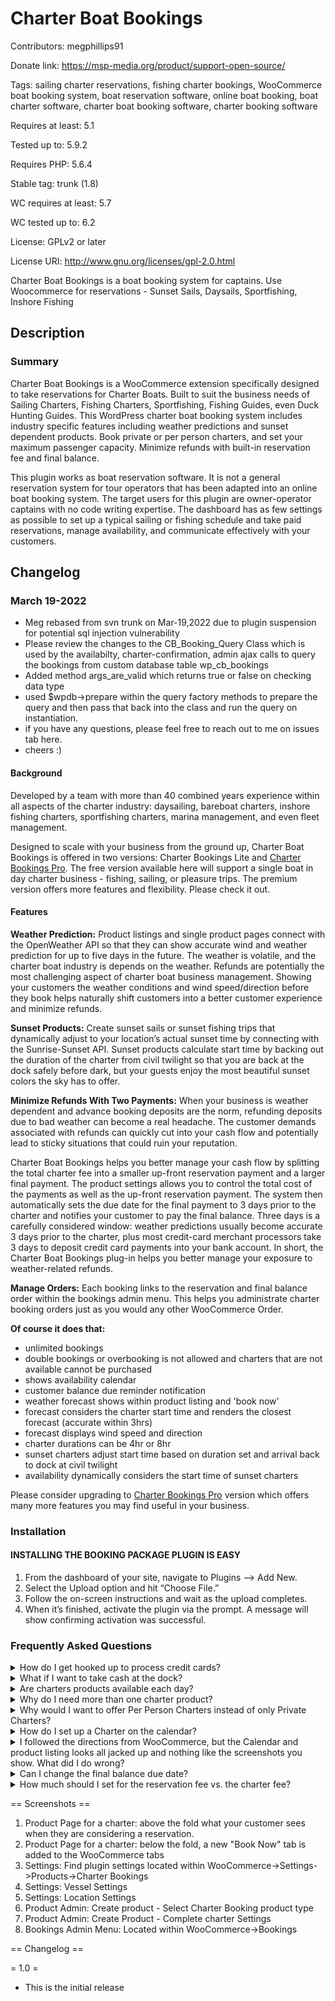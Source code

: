 # Charter Boat Bookings #
Contributors: megphillips91

Donate link: https://msp-media.org/product/support-open-source/

Tags: sailing charter reservations, fishing charter bookings, WooCommerce boat booking system, boat reservation software, online boat booking, boat charter software, charter boat booking software, charter booking software

Requires at least: 5.1

Tested up to: 5.9.2

Requires PHP: 5.6.4

Stable tag: trunk (1.8)

WC requires at least: 5.7

WC tested up to: 6.2

License: GPLv2 or later

License URI: http://www.gnu.org/licenses/gpl-2.0.html


Charter Boat Bookings is a boat booking system for captains. Use Woocommerce for reservations - Sunset Sails, Daysails, Sportfishing, Inshore Fishing

## Description ##

### Summary ###
Charter Boat Bookings is a WooCommerce extension specifically designed to take reservations for Charter Boats. Built to suit the business needs of Sailing Charters, Fishing Charters, Sportfishing, Fishing Guides, even Duck Hunting Guides. This WordPress charter boat booking system includes industry specific features including weather predictions and sunset dependent products. Book private or per person charters, and set your maximum passenger capacity. Minimize refunds with built-in reservation fee and final balance.

This plugin works as boat reservation software. It is not a general reservation system for tour operators that has been adapted into an online boat booking system. The target users for this plugin are owner-operator captains with no code writing expertise. The dashboard has as few settings as possible to set up a typical sailing or fishing schedule and take paid reservations, manage availability, and communicate effectively with your customers.

## Changelog ##
### March 19-2022 ###
- Meg rebased from svn trunk on Mar-19,2022 due to plugin suspension for potential sql injection vulnerability
- Please review the changes to the CB_Booking_Query Class which is used by the availabilty, charter-confirmation, admin ajax calls to query the bookings from custom database table wp_cb_bookings
- Added method args_are_valid which returns true or false on checking data type
- used $wpdb->prepare within the query factory methods to prepare the query and then pass that back into the class and run the query on instantiation.
- if you have any questions, please feel free to reach out to me on issues tab here. 
- cheers :)



#### Background ####
Developed by a team with more than 40 combined years experience within all aspects of the charter industry: daysailing, bareboat charters, inshore fishing charters, sportfishing charters, marina management, and even fleet management.

Designed to scale with your business from the ground up, Charter Boat Bookings is offered in two versions: Charter Bookings Lite and [Charter Bookings Pro](https://msp-media.org/wordpress-plugins/charter-bookings/). The free version available here will support a single boat in day charter business - fishing, sailing, or pleasure trips. The premium version offers more features and flexibility. Please check it out.

#### Features ####
**Weather Prediction:** Product listings and single product pages connect with the OpenWeather API so that they can show accurate wind and weather prediction for up to five days in the future. The weather is volatile, and the charter boat industry is depends on the weather. Refunds are potentially the most challenging aspect of charter boat business management. Showing your customers the weather conditions and wind speed/direction before they book helps naturally shift customers into a better customer experience and minimize refunds.

**Sunset Products:** Create sunset sails or sunset fishing trips that dynamically adjust to your location’s actual sunset time by connecting with the Sunrise-Sunset API. Sunset products calculate start time by backing out the duration of the charter from civil twilight so that you are back at the dock safely before dark, but your guests enjoy the most beautiful sunset colors the sky has to offer.

**Minimize Refunds With Two Payments:** When your business is weather dependent and advance booking deposits are the norm, refunding deposits due to bad weather can become a real headache. The customer demands associated with refunds can quickly cut into your cash flow and potentially lead to sticky situations that could ruin your reputation.

Charter Boat Bookings helps you better manage your cash flow by splitting the total charter fee into a smaller up-front reservation payment and a larger final payment. The product settings allows you to control the total cost of the payments as well as the up-front reservation payment. The system then automatically sets the due date for the final payment to 3 days prior to the charter and notifies your customer to pay the final balance.  Three days is a carefully considered window: weather predictions usually become accurate 3 days prior to the charter, plus most credit-card merchant processors take 3 days to deposit credit card payments into your bank account. In short, the Charter Boat Bookings plug-in helps you better manage your exposure to weather-related refunds.


**Manage Orders:** Each booking links to the reservation and final balance order within the bookings admin menu. This helps you administrate charter booking orders just as you would any other WooCommerce Order.

**Of course it does that:**
* unlimited bookings
* double bookings or overbooking is not allowed and charters that are not available cannot be purchased
* shows availability calendar
* customer balance due reminder notification
* weather forecast shows within product listing and 'book now'
* forecast considers the charter start time and renders the closest forecast (accurate within 3hrs)
* forecast displays wind speed and direction
* charter durations can be 4hr or 8hr
* sunset charters adjust start time based on duration set and arrival back to dock at civil twilight
* availability dynamically considers the start time of sunset charters

Please consider upgrading to [Charter Bookings Pro](https://msp-media.org/wordpress-plugins/charter-bookings/) version which offers many more features you may find useful in your business.

### Installation ###

#### INSTALLING THE BOOKING PACKAGE PLUGIN IS EASY ####
1. From the dashboard of your site, navigate to Plugins –> Add New.
2. Select the Upload option and hit “Choose File.”
3. Follow the on-screen instructions and wait as the upload completes.
4. When it’s finished, activate the plugin via the prompt. A message will show confirming activation was successful.

### Frequently Asked Questions ###
<details>
   <summary>How do I get hooked up to process credit cards?</summary>
   <p>To accept credit cards, you will need a merchant processor (also known as Payment Gateway). We recommend Stripe or Square. They are both easy enough, not too expensive, and work great with WooCommerce.</p>
   <p>Once your account with the merchant is set up and active, navigate to WooCommerce->settings->payments and enable the payment gateway that you chose.</p>
</details>
<details>
   <summary>What if I want to take cash at the dock?</summary>
   <p>To accept cash at the dock, you enable cash or check payments within WooCommerce -> Settings -> Payments ->enable cash on delivery.</p>
</details>
<details>
   <summary>Are charters products available each day?</summary>
   <p>In short, yes. Charter Boat Bookings is based on the most common business model which is fishing or sailing any day that a customer wants to go out and the weather is good. So we’ve designed the settings to be as few and simple as they can be to meet that business model. When you create a charter booking product, it becomes available for booking every day.</p>
   <p>If you are running a business and rely on the charter income, you probably need to upgrade to the Owner Operator Version of Charter Boat Bookings which includes the option to be open on some days and closed on others. In the Premium Owner Operator Version, navigate to WooCommerce->settings->product-> Charter Bookings and set the days you are open.</p>
</details>
<details>
   <summary>Why do I need more than one charter product?</summary>
   <p>Many fishing captain’s offer half day and whole day charters. Sailing captains usually offer half day, whole day, and sunset sails. You will set up each of these as a product within WooCommerce. If you offer per person and private, then you would set up each of those also - one for private and one for per person.</p>
   <p>An example of a common Sailing Product Assortment may be:
      * Morning Half Day
      * Morning Half Day Per Person
      * Afternoon Half Day
      * Afternoon Per person
      * Sunset
      * Sunset Per Person
      * Private Whole Day Sail
   </p>
</details>
<details>
   <summary>Why would I want to offer Per Person Charters instead of only Private Charters?</summary>
   <p>Charter Boat Bookings plugin is set up to require a minimum number of seats sold within the first booking, so the risk is pretty low.  If you set the per-person rate higher than the pro-rata private rate for the same charter, the overall revenue potential is higher with per person charters.</p>
  <p>We’ve found that it helps grow your business by advertising “charters starting at $x.xx) which is the per person rate for the shortest charter. This way of speaking about your charter offering grows your audience by including customers who may wrongly assume a charter is out of their budget. </p>
</details>
<details>
   <summary>How do I set up a Charter on the calendar?</summary>
   <p>Charter Boat Bookings follows the standard WooCommerce workflow. Setting up charters is the same as creating any other product in WooCommerce. Check out these links within the WooCommerce Documentation
    * [WooCommerce Getting Started](https://docs.woocommerce.com/documentation/plugins/woocommerce/getting-started/)
    * [WooCommerce Setting Up Products](https://docs.woocommerce.com/documentation/plugins/woocommerce/getting-started/setup-products/)
    </p>
    <p>There are just a few extra fields for a charter booking which you can see within the screenshots.
      * Reservation fee
      * Final balance
      * Location
      * Sunset Charter?
      * Charter Start Time
      * Duration
    </p>
</details>
<details>
   <summary>I followed the directions from WooCommerce, but the Calendar and product listing looks all jacked up and nothing like the screenshots you show. What did I do wrong?</summary>
    <p>The charter product listing needs about 850px in minimum width for the desktop display. If your theme restricts the content area to less than that, you will need to make a theme revision with a little custom CSS to expand the content width. </p>
    <p>If the headlines are too large on the Product Listing and Availability calendar, you will need to make a theme revision with a little custom CSS for charter bookings single product pages. </p>
</details>
<details>
   <summary>Can I change the final balance due date? </summary>
    <p>The settings within the product admin screen allow you to set the amount of the final balance. The due date timing is static in Charter Bookings Lite at 3 days prior. It can be shifted, notifications cancelled in [Charter Bookings Pro](https://msp-media.org/wordpress-plugins/charter-bookings/).</p>
</details>
<details>
   <summary>How much should I set for the reservation fee vs. the charter fee?</summary>
    <p>This is really a business decision, but we’ve learned from experience that 15% is a good starting point. This proportionately scales the reservation cost with the overall cost of the product and aligns with industry standard brokerage fees and booking commissions. Keep in mind that any amount paid up front for a reservation creates a psychological buy-in for the customer. Collecting final balance payments is not usually a problem as long as the weather is good.</p>
    <p> Our best recommendation is to use your gut and balance your priorities. If you find that holding enough reserves for large refunds is not a challenge, then you could set the reservation fee higher around 50%.</p>
</details>


== Screenshots ==

1. Product Page for a charter: above the fold what your customer sees when they are considering a reservation.
2. Product Page for a charter: below the fold, a new "Book Now" tab is added to the WooCommerce tabs
3. Settings: Find plugin settings located within WooCommerce->Settings->Products->Charter Bookings
4. Settings: Vessel Settings
5. Settings: Location Settings
6. Product Admin: Create product - Select Charter Booking product type
7. Product Admin: Create Product - Complete charter Settings
8. Bookings Admin Menu: Located within WooCommerce->Bookings

== Changelog ==

= 1.0 =
* This is the initial release